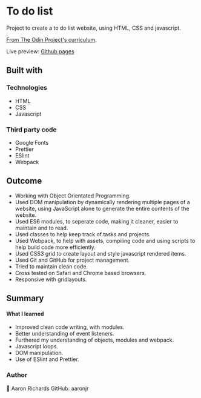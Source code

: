 # To do list

Project to create a to do list website, using HTML, CSS and javascript.

[From The Odin Project's curriculum](https://www.theodinproject.com/lessons/node-path-javascript-todo-list).

Live preview: [Github pages](https://aaronjr.github.io/todolist/)

## Built with

### Technologies

- HTML
- CSS
- Javascript

### Third party code

- Google Fonts
- Prettier
- ESlint
- Webpack

## Outcome

- Working with Object Orientated Programming. 
- Used DOM manipulation by dynamically rendering multiple pages of a website, using JavaScript alone to generate the entire contents of the website.
- Used ES6 modules, to seperate code, making it cleaner, easier to maintain and to read.
- Used classes to help keep track of tasks and projects.
- Used Webpack, to help with assets, compiling code and using scripts to help build code more efficiently.  
- Used CSS3 grid to create layout and style javascript rendered items.
- Used Git and GitHub for project management.
- Tried to maintain clean code.
- Cross tested on Safari and Chrome based browsers.
- Responsive with gridlayouts.

## Summary

#### What I learned

- Improved clean code writing, with modules.
- Better understanding of event listeners.
- Furthered my understanding of objects, modules and webpack. 
- Javascript loops.
- DOM manipulation.
- Use of ESlint and Prettier.

### Author
👤 Aaron Richards
GitHub: aaronjr
